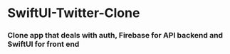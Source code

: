 # SwiftUI-Twitter-Clone

### Clone app that deals with auth, Firebase for API backend and SwiftUI for front end 
